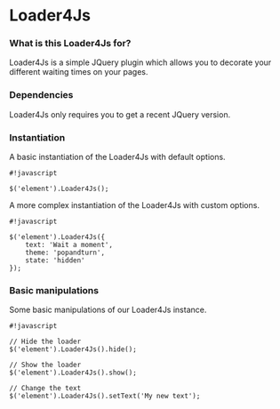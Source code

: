 # Loader4Js #


### What is this Loader4Js for? ###

Loader4Js is a simple JQuery plugin which allows you to decorate your different waiting times on your pages.

### Dependencies ###

Loader4Js only requires you to get a recent JQuery version.

### Instantiation ###

A basic instantiation of the Loader4Js with default options.

```
#!javascript

$('element').Loader4Js();
```

A more complex instantiation of the Loader4Js with custom options.

```
#!javascript

$('element').Loader4Js({
    text: 'Wait a moment',
    theme: 'popandturn',
    state: 'hidden'
});
```

### Basic manipulations ###

Some basic manipulations of our Loader4Js instance.

```
#!javascript

// Hide the loader
$('element').Loader4Js().hide();

// Show the loader
$('element').Loader4Js().show();

// Change the text
$('element').Loader4Js().setText('My new text');
```